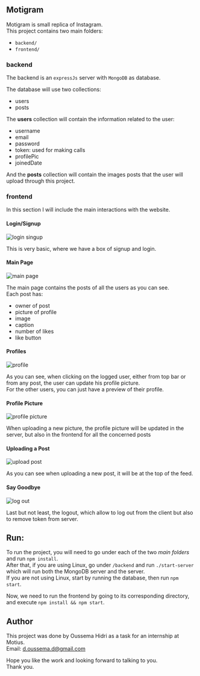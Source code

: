 ## Motigram


Motigram is small replica of Instagram.  
This project contains two main folders:

- `backend/`
- `frontend/`


### backend

The backend is an `expressJs` server with `MongoDB` as database.  

The database will use two collections:

- users
- posts

The __users__ collection will contain the information related to the user:

- username
- email
- password
- token: used for making calls
- profilePic
- joinedDate

And the __posts__ collection will contain the images posts that the user will upload through this project.

### frontend

In this section I will include the main interactions with the website.


#### Login/Signup


![login singup](./readme-images/login_singup.gif)

This is very basic, where we have a box of signup and login.

#### Main Page

![main page](./readme-images/main_page.gif)

The main page contains the posts of all the users as you can see.  
Each post has:

- owner of post
- picture of profile
- image
- caption
- number of likes
- like button


#### Profiles


![profile](./readme-images/profiles.gif)

As you can see, when clicking on the logged user, either from top bar or from any post, the user can update his profile picture.  
For the other users, you can just have a preview of their profile.


#### Profile Picture

![profile picture](./readme-images/profile_picture.gif)

When uploading a new picture, the profile picture will be updated in the server, but also in the frontend for all the concerned posts


#### Uploading a Post

![upload post](./readme-images/upload_post.gif)

As you can see when uploading a new post, it will be at the top of the feed.


#### Say Goodbye

![log out](./readme-images/log_out.gif)

Last but not least, the logout, which allow to log out from the client but also to remove token from server.

## Run:

To run the project, you will need to go under each of the two _main folders_ and run `npm install`.  
After that, if you are using Linux, go under `/backend` and run `./start-server` which will run both the MongoDB server and the server.  
If you are not using Linux, start by running the database, then run `npm start`.

Now, we need to run the frontend by going to its corresponding directory, and execute `npm install && npm start`.



## Author

This project was done by Oussema Hidri as a task for an internship at Motius.  
Email: d.oussema.d@gmail.com

Hope you like the work and looking forward to talking to you.  
Thank you.

